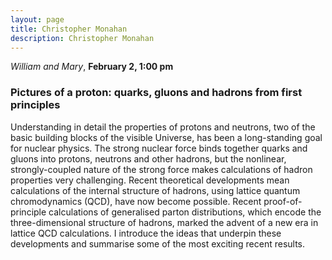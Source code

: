 ```yaml
---
layout: page
title: Christopher Monahan 
description: Christopher Monahan 
---
```


*William and Mary*, **February 2, 1:00 pm**

### Pictures of a proton: quarks, gluons and hadrons from first principles
 
Understanding in detail the properties of protons and neutrons, two of the
basic building blocks of the visible Universe, has been a long-standing goal
for nuclear physics. The strong nuclear force binds together quarks and gluons
into protons, neutrons and other hadrons, but the nonlinear, strongly-coupled
nature of the strong force makes calculations of hadron properties very
challenging. Recent theoretical developments mean calculations of the internal
structure of hadrons, using lattice quantum chromodynamics (QCD), have now
become possible. Recent proof-of-principle calculations of generalised parton
distributions, which encode the three-dimensional structure of hadrons, marked
the advent of a new era in lattice QCD calculations. I introduce the ideas that
underpin these developments and summarise some of the most exciting recent
results.
